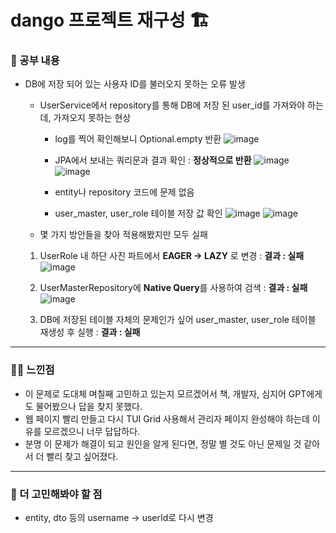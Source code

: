 # dango 프로젝트 재구성 🏗️

### 🚸 공부 내용

* DB에 저장 되어 있는 사용자 ID를 불러오지 못하는 오류 발생
  * UserService에서 repository를 통해 DB에 저장 된 user_id를 가져와야 하는데, 가져오지 못하는 현상
    * log를 찍어 확인해보니 Optional.empty 반환
    ![image](https://github.com/cha2code/daily_study/assets/141387662/5d65b0b3-5f32-48ab-a36c-e5996fe66197)

    * JPA에서 보내는 쿼리문과 결과 확인 : **정상적으로 반환**
    ![image](https://github.com/cha2code/daily_study/assets/141387662/ab29afae-0e1d-4ff9-8d9b-6e3436fc1d9d)
    ![image](https://github.com/cha2code/daily_study/assets/141387662/a5363115-6822-40b9-8177-feb7bb140640)

    * entity나 repository 코드에 문제 없음

    * user_master, user_role 테이블 저장 값 확인
    ![image](https://github.com/cha2code/daily_study/assets/141387662/c571b375-8c02-4857-93de-c6a1d4c0daec)
    ![image](https://github.com/cha2code/daily_study/assets/141387662/e0a4b2fa-6de2-48d9-abc6-9703c2af4976)


  * 몇 가지 방안들을 찾아 적용해봤지만 모두 실패
  1. UserRole 내 하단 사진 파트에서 **EAGER -> LAZY** 로 변경 : **결과 : 실패**
  ![image](https://github.com/cha2code/daily_study/assets/141387662/5e600a1c-1952-4e39-bfab-f27f994e8e44)

  2. UserMasterRepository에 **Native Query**를 사용하여 검색 : **결과 : 실패**
  ![image](https://github.com/cha2code/daily_study/assets/141387662/be26c1aa-9235-48b3-bb07-ba5e12491700)

  3. DB에 저장된 테이블 자체의 문제인가 싶어 user_master, user_role 테이블 재생성 후 실행 : **결과 : 실패**

---
  
### 🧑‍💻 느낀점
* 이 문제로 도대체 며칠째 고민하고 있는지 모르겠어서 책, 개발자, 심지어 GPT에게도 물어봤으나 답을 찾지 못했다.
* 웹 페이지 빨리 만들고 다시 TUI Grid 사용해서 관리자 페이지 완성해야 하는데 이유를 모르겠으니 너무 답답하다.
* 분명 이 문제가 해결이 되고 원인을 알게 된다면, 정말 별 것도 아닌 문제일 것 같아서 더 빨리 찾고 싶어졌다.

---

### 🚧 더 고민해봐야 할 점
* entity, dto 등의 username -> userId로 다시 변경
